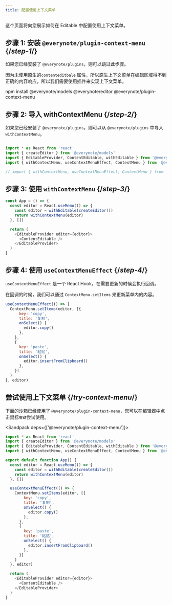 ```yaml
---
title: 配置使用上下文菜单
---
```


<Intro>

这个页面将向您展示如何在 Editable 中配置使用上下文菜单。

</Intro>

## 步骤 1: 安装 `@everynote/plugin-context-menu` {/*step-1*/}

如果您已经安装了 `@everynote/plugins`，则可以跳过此步骤。

因为未使用原生的`contenteditbale` 属性，所以原生上下文菜单在编辑区域得不到正确的内容响应，所以我们需要使用插件来实现上下文菜单。

<TerminalBlock>

npm install @everynote/models @everynote/editor @everynote/plugin-context-menu

</TerminalBlock>

## 步骤 2: 导入 withContextMenu {/*step-2*/}

如果您已经安装了 `@everynote/plugins`，则可以从 `@everynote/plugins` 中导入 `withContextMenu`。

```js

import * as React from 'react'
import { createEditor } from '@everynote/models'
import { EditableProvider, ContentEditable, withEditable } from '@everynote/editor'
import { withContextMenu, useContextMenuEffect, ContextMenu } from '@everynote/plugin-context-menu'

// import { withContextMenu, useContextMenuEffect, ContextMenu } from '@everynote/plugins'

```

## 步骤 3: 使用 `withContextMenu` {/*step-3*/}

```js
const App = () => {
  const editor = React.useMemo(() => {
    const editor = withEditable(createEditor())
    return withContextMenu(editor)
  }, [])

  return (
    <EditableProvider editor={editor}>
      <ContentEditable />
    </EditableProvider>
  )
}

```

## 步骤 4: 使用 `useContextMenuEffect` {/*step-4*/}

`useContextMenuEffect` 是一个 React Hook，在需要更新的时候会执行回调。

在回调的时候，我们可以通过 `ContextMenu.setItems` 来更新菜单内的内容。

```js
useContextMenuEffect(() => {
  ContextMenu.setItems(editor, [{
      key: 'copy',
      title: '复制',
      onSelect() {
        editor.copy()
      },
    },
    {
      key: 'paste',
      title: '粘贴',
      onSelect() {
        editor.insertFromClipboard()
      },
    }]
  )
}, editor)
```

## 尝试使用上下文菜单 {/*try-context-menu*/}

下面的沙箱已经使用了 `@everynote/plugin-context-menu`，您可以在编辑器中点击鼠标`右键`尝试使用。

<Sandpack deps={['@everynote/plugin-context-menu']}>

```js
import * as React from 'react'
import { createEditor } from '@everynote/models'
import { EditableProvider, ContentEditable, withEditable } from '@everynote/editor'
import { withContextMenu, useContextMenuEffect, ContextMenu } from '@everynote/plugin-context-menu'

export default function App() {
  const editor = React.useMemo(() => {
    const editor = withEditable(createEditor())
    return withContextMenu(editor)
  }, [])

  useContextMenuEffect(() => {
    ContextMenu.setItems(editor, [{
        key: 'copy',
        title: '复制',
        onSelect() {
          editor.copy()
        },
      },
      {
        key: 'paste',
        title: '粘贴',
        onSelect() {
          editor.insertFromClipboard()
        },
      }]
    )
  }, editor)

  return (
    <EditableProvider editor={editor}>
      <ContentEditable />
    </EditableProvider>
  )
}

```

</Sandpack>

